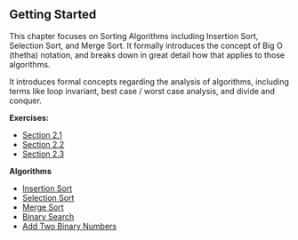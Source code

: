 ## Getting Started

This chapter focuses on Sorting Algorithms including Insertion Sort, Selection Sort, and Merge Sort. It formally introduces the concept of Big O (thetha) notation, and breaks down in great detail how that applies to those algorithms.

It introduces formal concepts regarding the analysis of algorithms, including terms like loop invariant, best case / worst case analysis, and divide and conquer.

**Exercises:**
- [Section 2.1](#)
- [Section 2.2](#)
- [Section 2.3](#)

**Algorithms**
- [Insertion Sort](#)
- [Selection Sort](#)
- [Merge Sort](#)
- [Binary Search](#)
- [Add Two Binary Numbers](#)

